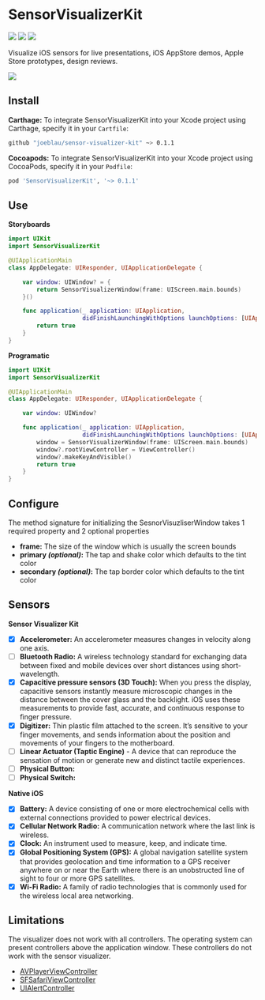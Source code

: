 # SensorVisualizerKit

[![](https://img.shields.io/badge/swift-5-brightgreen.svg?style=flat-square)](https://swift.org)
[![](https://img.shields.io/badge/platform-iOS-brightgreen.svg?style=flat-square)](https://www.apple.com/ios/)
[![](https://img.shields.io/github/license/joeblau/sensor-visualizer-kit.svg?style=flat-square)](https://github.com/joeblau/sensor-visualizer-kit/blob/master/LICENSE)

Visualize iOS sensors for live presentations, iOS AppStore demos, Apple Store prototypes, design reviews.

[![](.github/demo.gif)](https://vimeo.com/331486696)

## Install

**Carthage:** To integrate SensorVisualizerKit into your Xcode project using Carthage, specify it in your `Cartfile`:

```sh
github "joeblau/sensor-visualizer-kit" ~> 0.1.1
```

**Cocoapods:** To integrate SensorVisualizerKit into your Xcode project using CocoaPods, specify it in your `Podfile`:

```sh
pod 'SensorVisualizerKit', '~> 0.1.1'
```

## Use

**Storyboards**

```swift
import UIKit
import SensorVisualizerKit

@UIApplicationMain
class AppDelegate: UIResponder, UIApplicationDelegate {

    var window: UIWindow? = {
        return SensorVisualizerWindow(frame: UIScreen.main.bounds)
    }()

    func application(_ application: UIApplication,
                     didFinishLaunchingWithOptions launchOptions: [UIApplication.LaunchOptionsKey: Any]?) -> Bool {
        return true
    }
}

```

**Programatic**

```swift
import UIKit
import SensorVisualizerKit

@UIApplicationMain
class AppDelegate: UIResponder, UIApplicationDelegate {

    var window: UIWindow?

    func application(_ application: UIApplication, 
                     didFinishLaunchingWithOptions launchOptions: [UIApplication.LaunchOptionsKey: Any]?) -> Bool {
        window = SensorVisualizerWindow(frame: UIScreen.main.bounds)
        window?.rootViewController = ViewController()
        window?.makeKeyAndVisible()
        return true
    }
}
```

## Configure

The method signature for initializing the SesnorVisuzliserWindow takes 1 required property and 2 optional properties

- **frame:** The size of the window which is usually the screen bounds
- **primary _(optional)_:** The tap and shake color which defaults to the tint color
- **secondary _(optional)_:** The tap border color which defaults to the tint color

## Sensors

**Sensor Visualizer Kit**

- [x] **Accelerometer:** An accelerometer measures changes in velocity along one axis.
- [ ] **Bluetooth Radio:** A wireless technology standard for exchanging data between fixed and mobile devices over short distances using short-wavelength.
- [x] **Capacitive pressure sensors (3D Touch):** When you press the display, capacitive sensors instantly measure microscopic changes in the distance between the cover glass and the backlight. iOS uses these measurements to provide fast, accurate, and continuous response to ﬁnger pressure.
- [x] **Digitizer:** Thin plastic film attached to the screen. It’s sensitive to your finger movements, and sends information about the position and movements of your fingers to the motherboard.
- [ ] **Linear Actuator (Taptic Engine)** - A device that can reproduce the sensation of motion or generate new and distinct tactile experiences.
- [ ] **Physical Button:**
- [ ] **Physical Switch:**

**Native iOS**

- [x] **Battery:** A device consisting of one or more electrochemical cells with external connections provided to power electrical devices.
- [x] **Cellular Network Radio:** A communication network where the last link is wireless.
- [x] **Clock:** An instrument used to measure, keep, and indicate time.
- [x] **Global Positioning System (GPS):** A global navigation satellite system that provides geolocation and time information to a GPS receiver anywhere on or near the Earth where there is an unobstructed line of sight to four or more GPS satellites.
- [x] **Wi-Fi Radio:** A family of radio technologies that is commonly used for the wireless local area networking.

## Limitations

The visualizer does not work with all controllers. The operating system can present controllers above the application window.  These controllers do not work with the sensor visualizer.

- [AVPlayerViewController](https://developer.apple.com/documentation/avkit/avplayerviewcontroller)
- [SFSafariViewController](https://developer.apple.com/documentation/safariservices/sfsafariviewcontroller)
- [UIAlertController](https://developer.apple.com/documentation/uikit/uialertcontroller)

